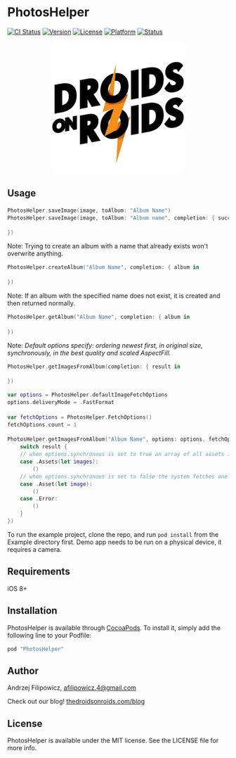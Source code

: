 # PhotosHelper

[![CI Status](http://img.shields.io/travis/DroidsOnRoids/PhotosHelper.svg?style=flat)](https://travis-ci.org/DroidsOnRoids/PhotosHelper)
[![Version](https://img.shields.io/cocoapods/v/PhotosHelper.svg?style=flat)](http://cocoapods.org/pods/PhotosHelper)
[![License](https://img.shields.io/cocoapods/l/PhotosHelper.svg?style=flat)](http://cocoapods.org/pods/PhotosHelper)
[![Platform](https://img.shields.io/cocoapods/p/PhotosHelper.svg?style=flat)](http://cocoapods.org/pods/PhotosHelper)
[![Status](https://img.shields.io/badge/status-work%20in%20progress-orange.svg)](http://cocoapods.org/pods/PhotosHelper)

<p align="center">
<img src="Pod/Logo_square.png" alt="Droids On Roids logo"/>
</p>

## Usage

```swift
PhotosHelper.saveImage(image, toAlbum: "Album Name")
PhotosHelper.saveImage(image, toAlbum: "Album name", completion: { success, error in

})
```

Note: Trying to create an album with a name that already exists won't overwrite anything.
```swift
PhotosHelper.createAlbum("Album Name", completion: { album in

})
```

Note: If an album with the specified name does not exist, it is created and then returned normally.
```swift
PhotosHelper.getAlbum("Album Name", completion: { album in

})
```

Note: *Default options specify: ordering newest first, in original size, synchronously, in the best quality and scaled AspectFill.*
```swift
PhotosHelper.getImagesFromAlbum(completion: { result in

})
```

```swift
var options = PhotosHelper.defaultImageFetchOptions
options.deliveryMode = .FastFormat

var fetchOptions = PhotosHelper.FetchOptions()
fetchOptions.count = 1

PhotosHelper.getImagesFromAlbum("Album Name", options: options, fetchOptions: fetchOptions, completion: { result in
    switch result {
    // when options.synchronous is set to true an array of all assets is fetched
    case .Assets(let images):
        ()
    // when options.synchronous is set to false the system fetches one asset at a time calling this completion handler multiple times
    case .Asset(let image):
        ()
    case .Error:
        ()
    }
})
```

To run the example project, clone the repo, and run `pod install` from the Example directory first.
Demo app needs to be run on a physical device, it requires a camera.

## Requirements

iOS 8+

## Installation

PhotosHelper is available through [CocoaPods](http://cocoapods.org). To install
it, simply add the following line to your Podfile:

```ruby
pod "PhotosHelper"
```

## Author

Andrzej Filipowicz, afilipowicz.4@gmail.com

Check out our blog! [thedroidsonroids.com/blog](http://thedroidsonroids.com/blog/)

## License

PhotosHelper is available under the MIT license. See the LICENSE file for more info.
